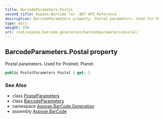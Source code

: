 ```yaml
---
title: BarcodeParameters.Postal
second_title: Aspose.BarCode for .NET API Reference
description: BarcodeParameters property. Postal parameters. Used for Postnet Planet
type: docs
weight: 250
url: /net/aspose.barcode.generation/barcodeparameters/postal/
---
```

## BarcodeParameters.Postal property

Postal parameters. Used for Postnet, Planet.

```csharp
public PostalParameters Postal { get; }
```

### See Also

* class [PostalParameters](../../postalparameters/)
* class [BarcodeParameters](../)
* namespace [Aspose.BarCode.Generation](../../barcodeparameters/)
* assembly [Aspose.BarCode](../../../)


